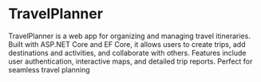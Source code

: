 # TravelPlanner
TravelPlanner is a web app for organizing and managing travel itineraries. Built with ASP.NET Core and EF Core, it allows users to create trips, add destinations and activities, and collaborate with others. Features include user authentication, interactive maps, and detailed trip reports. Perfect for seamless travel planning
